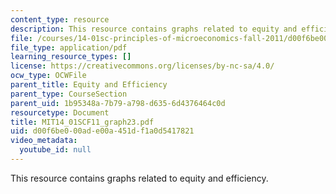 ```yaml
---
content_type: resource
description: This resource contains graphs related to equity and efficiency.
file: /courses/14-01sc-principles-of-microeconomics-fall-2011/d00f6be000ade00a451df1a0d5417821_MIT14_01SCF11_graph23.pdf
file_type: application/pdf
learning_resource_types: []
license: https://creativecommons.org/licenses/by-nc-sa/4.0/
ocw_type: OCWFile
parent_title: Equity and Efficiency
parent_type: CourseSection
parent_uid: 1b95348a-7b79-a798-d635-6d4376464c0d
resourcetype: Document
title: MIT14_01SCF11_graph23.pdf
uid: d00f6be0-00ad-e00a-451d-f1a0d5417821
video_metadata:
  youtube_id: null
---
```

This resource contains graphs related to equity and efficiency.